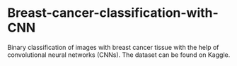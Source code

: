 # Breast-cancer-classification-with-CNN
Binary classification of images with breast cancer tissue with the help of convolutional neural networks (CNNs).  The dataset can be found on Kaggle.
